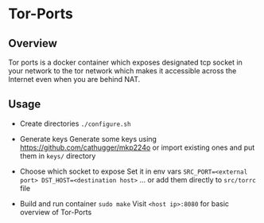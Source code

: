 Tor-Ports
=========

Overview
--------

Tor ports is a docker container which exposes designated tcp socket in your network
to the tor network which makes it accessible across the Internet even when
you are behind NAT.

Usage
-----

* Create directories
`./configure.sh`

* Generate keys
Generate some keys using <https://github.com/cathugger/mkp224o> or import
existing ones and put them in `keys/` directory

* Choose which socket to expose
Set it in env vars
`SRC_PORT=<external port>
DST_HOST=<destination host>`
... or add them directly to `src/torrc` file

* Build and run container
`sudo make`
Visit `<host ip>:8080` for basic overview of Tor-Ports
